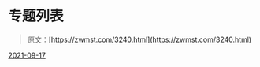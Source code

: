 <!--yml
category: 未分类
date: 0001-01-01 00:00:00
--->

# 专题列表

> 原文：[https://zwmst.com/3240.html](https://zwmst.com/3240.html)

   [ <time datetime="2021-09-17T09:40:37+08:00"> 2021-09-17 </time> ](https://zwmst.com/series)